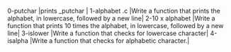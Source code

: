 0-putchar |prints _putchar |
1-alphabet .c |Write a function that prints the alphabet, in lowercase, followed by a new line|
2-10 x alphabet |Write a function that prints 10 times the alphabet, in lowercase, followed by a new line|
3-islower |Write a function that checks for lowercase character|
4-isalpha |Write a function that checks for alphabetic character.|
